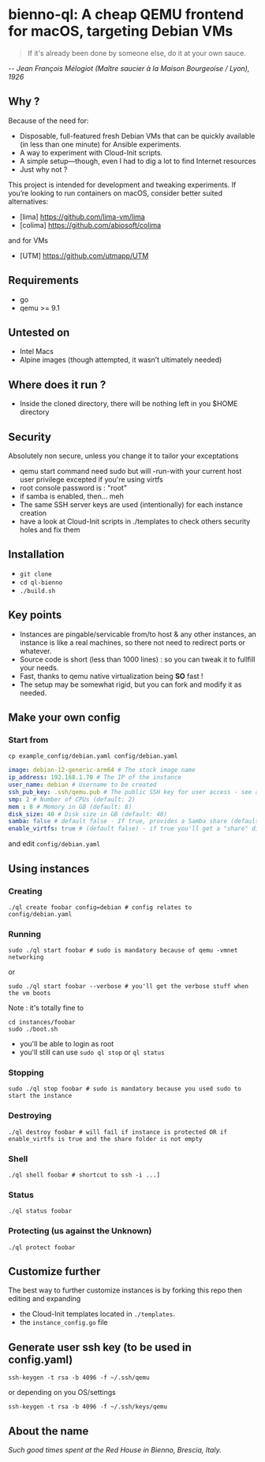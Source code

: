 # bienno-ql: A cheap QEMU frontend for macOS, targeting Debian VMs

> If it's already been done by someone else, do it at your own sauce.

-- <cite>Jean François Mélogiot (Maître saucier à la Maison Bourgeoise / Lyon), 1926</cite>

## Why ?

Because of the need for:

- Disposable, full-featured fresh Debian VMs that can be quickly available (in less than one minute) for Ansible experiments.
- A way to experiment with Cloud-Init scripts.
- A simple setup—though, even I had to dig a lot to find Internet resources
- Just why not ?

This project is intended for development and tweaking experiments. If you’re looking to run containers on macOS, consider better suited alternatives:

- [lima] <https://github.com/lima-vm/lima>
- [colima] <https://github.com/abiosoft/colima>

and for VMs

- [UTM] <https://github.com/utmapp/UTM>

## Requirements

- go
- qemu >= 9.1

## Untested on

- Intel Macs
- Alpine images (though attempted, it wasn’t ultimately needed)

## Where does it run ?

- Inside the cloned directory, there will be nothing left in you $HOME directory

## Security

Absolutely non secure, unless you change it to tailor your exceptations

- qemu start command need sudo but will -run-with your current host user privilege excepted if you're using virtfs
- root console password is : "root"
- if samba is enabled, then... meh
- The same SSH server keys are used (intentionally) for each instance creation
- have a look at Cloud-Init scripts in ./templates to check others security holes and fix them

## Installation

- `git clone`
- `cd ql-bienno`
- `./build.sh`

## Key points

- Instances are pingable/servicable from/to host & any other instances, an instance is like a real machines, so there not need to redirect ports or whatever.
- Source code is short (less than 1000 lines) : so you can tweak it to fullfill your needs.
- Fast, thanks to qemu native virtualization being **SO** fast !
- The setup may be somewhat rigid, but you can fork and modify it as needed.

## Make your own config

### Start from

`cp example_config/debian.yaml config/debian.yaml`

```YAML
image: debian-12-generic-arm64 # The stock image name
ip_address: 192.168.1.70 # The IP of the instance
user_name: debian # Username to be created
ssh_pub_key: .ssh/qemu.pub # The public SSH key for user access - see at the end of this document
smp: 2 # Number of CPUs (default: 2)
mem : 8 # Memory in GB (default: 8)
disk_size: 40 # Disk size in GB (default: 40)
samba: false # default false - If true, provides a Samba share (default user: user_name, password: user_name)
enable_virtfs: true # (default false) - if true you'll get a "share" directory under instances/my_instance_id and a "host" directory mounted on the guest, under ~
```

and edit `config/debian.yaml`

## Using instances

### Creating

```shell
./ql create foobar config=debian # config relates to config/debian.yaml
```

### Running

```shell
sudo ./ql start foobar # sudo is mandatory because of qemu -vmnet networking
```

or

```shell
sudo ./ql start foobar --verbose # you'll get the verbose stuff when the vm boots
```

Note : it's totally fine to

```shell
cd instances/foobar
sudo ./boot.sh
```

- you'll be able to login as root
- you'll still can use `sudo ql stop` or `ql status`

### Stopping

```shell
sudo ./ql stop foobar # sudo is mandatory because you used sudo to start the instance
```

### Destroying

```shell
./ql destroy foobar # will fail if instance is protected OR if enable_virtfs is true and the share folder is not empty
```

### Shell

```shell
./ql shell foobar # shortcut to ssh -i ...]
```

### Status

```shell
./ql status foobar
```

### Protecting (us against the Unknown)

```shell
./ql protect foobar
```

## Customize further

The best way to further customize instances is by forking this repo then editing and expanding

- the Cloud-Init templates located in `./templates`.
- the `instance_config.go` file

## Generate user ssh key (to be used in config.yaml)

```shell
ssh-keygen -t rsa -b 4096 -f ~/.ssh/qemu
```

or depending on you OS/settings

```shell
ssh-keygen -t rsa -b 4096 -f ~/.ssh/keys/qemu
```

## About the name

<cite>Such good times spent at the Red House in Bienno, Brescia, Italy.</cite>
